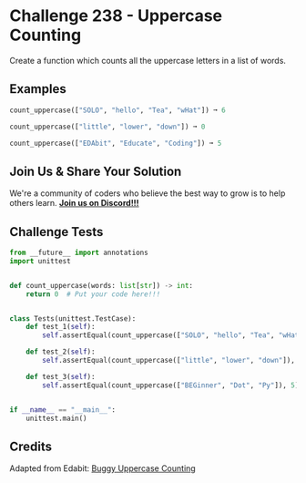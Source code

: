 # Challenge 238 - Uppercase Counting

Create a function which counts all the uppercase letters in a list of words.

## Examples
```python
count_uppercase(["SOLO", "hello", "Tea", "wHat"]) ➞ 6

count_uppercase(["little", "lower", "down"]) ➞ 0

count_uppercase(["EDAbit", "Educate", "Coding"]) ➞ 5
```
## Join Us & Share Your Solution

We're a community of coders who believe the best way to grow is to help others learn. **[Join us on Discord!!!](https://discord.gg/sfHykntuGy)**

## Challenge Tests
```python
from __future__ import annotations
import unittest


def count_uppercase(words: list[str]) -> int:
    return 0  # Put your code here!!!


class Tests(unittest.TestCase):
    def test_1(self):
        self.assertEqual(count_uppercase(["SOLO", "hello", "Tea", "wHat"]), 6)

    def test_2(self):
        self.assertEqual(count_uppercase(["little", "lower", "down"]), 0)

    def test_3(self):
        self.assertEqual(count_uppercase(["BEGinner", "Dot", "Py"]), 5)


if __name__ == "__main__":
    unittest.main()
```
## Credits

Adapted from Edabit: [Buggy Uppercase Counting](https://edabit.com/challenge/Hs7YDjZALCEPRPD6Z)
